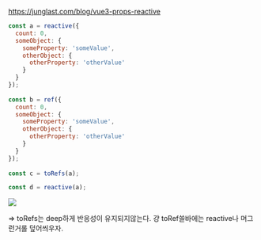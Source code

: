
https://junglast.com/blog/vue3-props-reactive


```js
const a = reactive({  
  count: 0,  
  someObject: {  
    someProperty: 'someValue',  
    otherObject: {  
      otherProperty: 'otherValue'  
    }  
  }  
});  
  
const b = ref({  
  count: 0,  
  someObject: {  
    someProperty: 'someValue',  
    otherObject: {  
      otherProperty: 'otherValue'  
    }  
  }  
});  
  
const c = toRefs(a);

const d = reactive(a);
```

![](Pasted%20image%2020240821112059.png)

=> toRefs는 deep하게 반응성이 유지되지않는다.
걍 toRef쓸바에는 reactive나 머그런거롤 덮어씌우자.